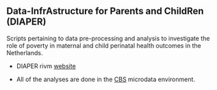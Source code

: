 ## Data-InfrAstructure for Parents and ChildRen (DIAPER)

Scripts pertaining to data pre-processing and analysis to investigate the role of poverty in maternal and child perinatal health outcomes in the Netherlands.

-   DIAPER rivm [website](https://www.rivm.nl/monitoren-zwangerschap-en-geboorte/diaper)

-   All of the analyses are done in the [CBS](https://www.cbs.nl/en-gb/our-services/customised-services-microdata/microdata-conducting-your-own-research) microdata environment.
